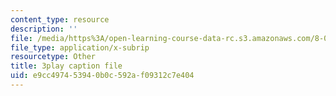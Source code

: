 ```yaml
---
content_type: resource
description: ''
file: /media/https%3A/open-learning-course-data-rc.s3.amazonaws.com/8-04-quantum-physics-i-spring-2016/e9cc497453940b0c592af09312c7e404_ipXNYnO7yRk.srt
file_type: application/x-subrip
resourcetype: Other
title: 3play caption file
uid: e9cc4974-5394-0b0c-592a-f09312c7e404
---
```

